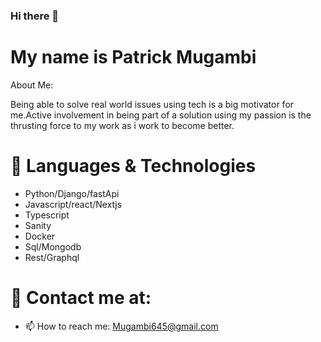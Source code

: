 ### Hi there 👋

# My name is Patrick Mugambi
<!--
**Mugambi645/Mugambi645** is a ✨ _special_ ✨ repository because its `README.md` (this file) appears on your GitHub profile.
-->
About Me:

Being able to solve real world issues using tech is a big motivator for me.Active involvement in being part of a solution using my passion is the thrusting force to my work as i work to become better.

# 🔭 Languages & Technologies

 - Python/Django/fastApi
 - Javascript/react/Nextjs
 - Typescript
 - Sanity
 - Docker
 - Sql/Mongodb
 - Rest/Graphql
 


# 💬 Contact me at:
- 📫 How to reach me: Mugambi645@gmail.com

